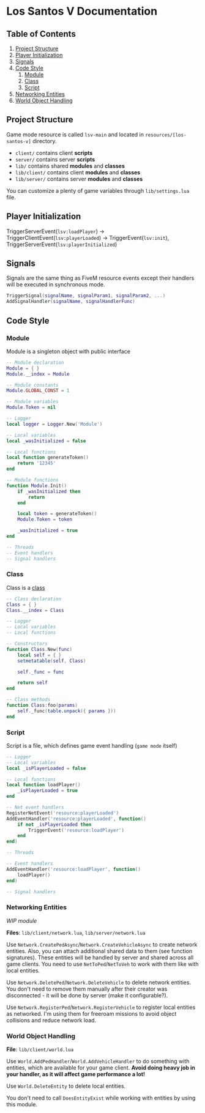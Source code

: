 # Los Santos V Documentation

## Table of Contents
1. [Project Structure](#project-structure)
2. [Player Initialization](#player-initialization)
3. [Signals](#signals)
4. [Code Style](#code-style)
	1. [Module](#module)
	2. [Class](#class)
	3. [Script](#script)
5. [Networking Entities](#networking-entities)
6. [World Object Handling](#world-object-handling)

## Project Structure
Game mode resource is called `lsv-main` and located in `resources/[los-santos-v]` directory.

* `client/` contains client **scripts**
* `server/` contains server **scripts**
* `lib/` contains shared **modules** and **classes**
* `lib/client/` contains client **modules** and **classes**
* `lib/server/` contains server **modules** and **classes**

You can customize a plenty of game variables through `lib/settings.lua` file.

## Player Initialization
TriggerServerEvent(`lsv:loadPlayer`) ->
TriggerClientEvent(`lsv:playerLoaded`) ->
TriggerEvent(`lsv:init`), TriggerServerEvent(`lsv:playerInitialized`)

## Signals
Signals are the same thing as FiveM resource events except their handlers will be executed in synchronous mode.

```lua
TriggerSignal(signalName, signalParam1, signalParam2, ...)
AddSignalHandler(signalName, signalHandlerFunc)
```

## Code Style
### Module
Module is a singleton object with public interface

```lua
-- Module declaration
Module = { }
Module.__index = Module

-- Module constants
Module.GLOBAL_CONST = 1

-- Module variables
Module.Token = nil

-- Logger
local logger = Logger.New('Module')

-- Local variables
local _wasInitialized = false

-- Local functions
local function generateToken()
	return '12345'
end

-- Module functions
function Module.Init()
	if _wasInitialized then
		return
	end

	local token = generateToken()
	Module.Token = token

	_wasInitialized = true
end

-- Threads
-- Event handlers
-- Signal handlers
```

### Class
Class is a [class](https://en.wikipedia.org/wiki/Class_(computer_programming))

```lua
-- Class declaration
Class = { }
Class.__index = Class

-- Logger
-- Local variables
-- Local functions

-- Constructors
function Class.New(func)
	local self = { }
	setmetatable(self, Class)

	self._func = func

	return self
end

-- Class methods
function Class:foo(params)
	self._func(table.unpack({ params }))
end
```

### Script
Script is a file, which defines game event handling (`game mode` itself)

```lua
-- Logger
-- Local variables
local _isPlayerLoaded = false

-- Local functions
local function loadPlayer()
	_isPlayerLoaded = true
end

-- Net event handlers
RegisterNetEvent('resource:playerLoaded')
AddEventHandler('resource:playerLoaded', function()
	if not _isPlayerLoaded then
		TriggerEvent('resource:loadPlayer')
	end
end)

-- Threads

-- Event handlers
AddEventHandler('resource:loadPlayer', function()
	loadPlayer()
end)

-- Signal handlers
```

### Networking Entities
*WIP module*

**Files**: `lib/client/network.lua`, `lib/server/network.lua`

Use `Network.CreatePedAsync`/`Network.CreateVehicleAsync` to create network entities.
Also, you can attach additional shared data to them (see function signatures).
These entities will be handled by server and shared across all game clients.
You need to use `NetToPed`/`NetToVeh` to work with them like with local entities.

Use `Network.DeletePed`/`Network.DeleteVehicle` to delete network entities.
You don't need to remove them manually after their creator was disconnected - it will be done by server (make it configurable?).

Use `Network.RegisterPed`/`Network.RegisterVehicle` to register local entities as networked.
I'm using them for freeroam missions to avoid object collisions and reduce network load.

### World Object Handling
**File**: `lib/client/world.lua`

Use `World.AddPedHandler`/`World.AddVehicleHandler` to do something with entities, which are available for your game client.
**Avoid doing heavy job in your handler, as it will affect game performance a lot!**

Use `World.DeleteEntity` to delete local entities.

You don't need to call `DoesEntityExist` while working with entities by using this module.
